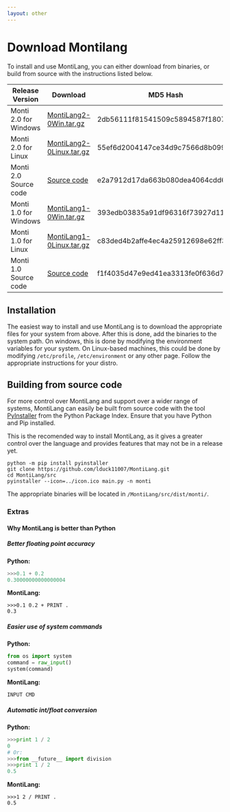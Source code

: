```yaml
---
layout: other
---
```

# Download Montilang


To install and use MontiLang, you can either download from binaries, or build from source with the instructions listed below.

| Release Version       | Download                                                                                                           | MD5 Hash                         |
|-----------------------|--------------------------------------------------------------------------------------------------------------------|----------------------------------|
| Monti 2.0 for Windows | [MontiLang2-0Win.tar.gz](https://github.com/lduck11007/MontiLang/releases/download/2.0/MontiLang2-0Win.tar.gz)     | 2db56111f81541509c5894587f18074c |
| Monti 2.0 for Linux   | [MontiLang2-0Linux.tar.gz](https://github.com/lduck11007/MontiLang/releases/download/2.0/MontiLang2-0Linux.tar.gz) | 55ef6d2004147ce34d9c7566d8b099ee |
| Monti 2.0 Source code | [Source code](https://github.com/lduck11007/MontiLang/archive/2.0.tar.gz)                                          | e2a7912d17da663b080dea4064cdd6b8 |
| Monti 1.0 for Windows | [MontiLang1-0Win.tar.gz](https://github.com/lduck11007/MontiLang/releases/download/1.0/MontiLang1-0Win.tar.gz)     | 393edb03835a91df96316f73927d112a |
| Monti 1.0 for Linux   | [MontiLang1-0Linux.tar.gz](https://github.com/lduck11007/MontiLang/releases/download/1.0/MontiLang1-0Linux.tar.gz) | c83ded4b2affe4ec4a25912698e62ff3 |
| Monti 1.0 Source code | [Source code](https://github.com/lduck11007/MontiLang/archive/1.0.tar.gz)                                          | f1f4035d47e9ed41ea3313fe0f636d75 |

## Installation

The easiest way to install and use MontiLang is to download the appropriate files for your system from above. After this is done, add the binaries to the system path. On windows, this is done by modifying the environment variables for your system. On Linux-based machines, this could be done by modifying `/etc/profile`, `/etc/environment` or any other page. Follow the appropriate instructions for your distro.

## Building from source code

For more control over MontiLang and support over a wider range of systems, MontiLang can easily be built from source code with the tool [PyInstaller](https://pypi.python.org/pypi/PyInstaller/3.3) from the Python Package Index. Ensure that you have Python and Pip installed.

This is the recomended way to install MontiLang, as it gives a greater control over the language and provides features that may not be in a release yet.

```
python -m pip install pyinstaller
git clone https://github.com/lduck11007/MontiLang.git
cd MontiLang/src
pyinstaller --icon=../icon.ico main.py -n monti
```

The appropriate binaries will be located in `/MontiLang/src/dist/monti/`.


### Extras

#### Why MontiLang is better than Python

##### Better floating point accuracy

**Python:**
```python
>>>0.1 + 0.2
0.30000000000000004
```

**MontiLang:**
```nginx
>>>0.1 0.2 + PRINT .
0.3
```

##### Easier use of system commands

**Python:**
```python
from os import system
command = raw_input()
system(command)
```

**MontiLang:**
```nginx
INPUT CMD
```

##### Automatic int/float conversion

**Python:**
```python
>>>print 1 / 2
0
# Or:
>>>from __future__ import division
>>>print 1 / 2
0.5
```

**MontiLang:**
```nginx
>>>1 2 / PRINT .
0.5
```
